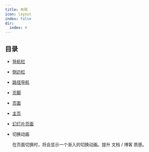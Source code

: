 ```yaml
---
title: 布局
icon: layout
index: false
dir:
  index: 4
---
```


## 目录

- [导航栏](navbar.md)

- [侧边栏](sidebar.md)

- [路径导航](breadcrumb.md)

- [页脚](footer.md)

- [页面](page.md)

- [主页](home.md)

- [幻灯片页面](slides.md)

- 切换动画

  在页面切换时，将会显示一个渐入的切换动画。提升 文档 / 博客 质感。
